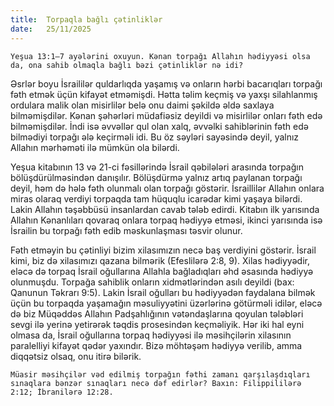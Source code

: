 ```yaml
---
title:  Torpaqla bağlı çətinliklər
date:   25/11/2025
---
```


`Yeşua 13:1–7 ayələrini oxuyun. Kənan torpağı Allahın hədiyyəsi olsa da, ona sahib olmaqla bağlı bəzi çətinliklər nə idi?`

Əsrlər boyu İsraililər quldarlıqda yaşamış və onların hərbi bacarıqları torpağı fəth etmək üçün kifayət etməmişdi. Hətta təlim keçmiş və yaxşı silahlanmış ordulara malik olan misirlilər belə onu daimi şəkildə əldə saxlaya bilməmişdilər. Kənan şəhərləri müdafiəsiz deyildi və misirlilər onları fəth edə bilməmişdilər. İndi isə əvvəllər qul olan xalq, əvvəlki sahiblərinin fəth edə bilmədiyi torpağı ələ keçirməli idi. Bu öz səyləri sayəsində deyil, yalnız Allahın mərhəməti ilə mümkün ola bilərdi.

Yeşua kitabının 13 və 21-ci fəsillərində İsrail qəbilələri arasında torpağın bölüşdürülməsindən danışılır. Bölüşdürmə yalnız artıq paylanan torpağı deyil, həm də hələ fəth olunmalı olan torpağı göstərir. İsraillilər Allahın onlara miras olaraq verdiyi torpaqda tam hüquqlu icarədar kimi yaşaya bilərdi. Lakin Allahın təşəbbüsü insanlardan cavab tələb edirdi. Kitabın ilk yarısında Allahın Kənanlıları qovaraq onlara torpaq hədiyyə etməsi, ikinci yarısında isə İsrailin bu torpağı fəth edib məskunlaşması təsvir olunur.

Fəth etməyin bu çətinliyi bizim xilasımızın necə baş verdiyini göstərir. İsrail kimi, biz də xilasımızı qazana bilmərik (Efeslilərə 2:8, 9). Xilas hədiyyədir, eləcə də torpaq İsrail oğullarına Allahla bağladıqları əhd əsasında hədiyyə olunmuşdu. Torpağa sahiblik onların xidmətlərindən asılı deyildi (bax: Qanunun Təkrarı 9:5). Lakin İsrail oğulları bu hədiyyədən faydalana bilmək üçün bu torpaqda yaşamağın məsuliyyətini üzərlərinə götürməli idilər, eləcə də biz Müqəddəs Allahın Padşahlığının vətəndaşlarına qoyulan tələbləri sevgi ilə yerinə yetirərək təqdis prosesindən keçməliyik. Hər iki hal eyni olmasa da, İsrail oğullarına torpaq hədiyyəsi ilə məsihçilərin xilasının paralelliyi kifayət qədər yaxındır. Bizə möhtəşəm hədiyyə verilib, amma diqqətsiz olsaq, onu itirə bilərik.

`Müasir məsihçilər vəd edilmiş torpağın fəthi zamanı qarşılaşdıqları sınaqlara bənzər sınaqları necə dəf edirlər? Baxın: Filippililərə 2:12; İbranilərə 12:28.`